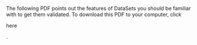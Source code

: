 

The following PDF points out the features of DataSets you should be familiar with to get them validated. To download this PDF to your computer, click

here

.


